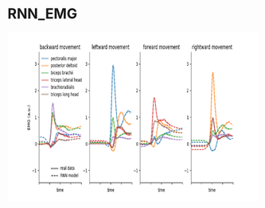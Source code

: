 # RNN_EMG

<p align="center">
<img src="https://github.com/jamesheald/RNN_EMG/blob/main/RNN_EMG.png" width="805" height="342.3">
<!--<img src="https://github.com/jamesheald/COIN/blob/main/images/spontaneous_recovery.png" width="633.5000" height="361.0000">-->
</p>
